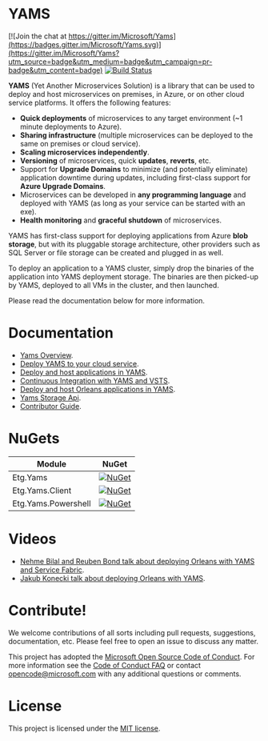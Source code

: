 YAMS
=======

[![Join the chat at https://gitter.im/Microsoft/Yams](https://badges.gitter.im/Microsoft/Yams.svg)](https://gitter.im/Microsoft/Yams?utm_source=badge&utm_medium=badge&utm_campaign=pr-badge&utm_content=badge)
[![Build Status](https://nbilal.visualstudio.com/_apis/public/build/definitions/eb41fd10-f489-4844-9d5b-b51369d5274b/1/badge)](https://nbilal.visualstudio.com/_apis/public/build/definitions/eb41fd10-f489-4844-9d5b-b51369d5274b/1/badge)

**YAMS** (Yet Another Microservices Solution) is a library that can be used to deploy and host microservices on premises, in Azure, or on other cloud service platforms. It offers the following features:
* **Quick deployments** of microservices to any target environment (~1 minute deployments to Azure). 
* **Sharing infrastructure** (multiple microservices can be deployed to the same on premises or cloud service). 
* **Scaling microservices independently**.
* **Versioning** of microservices, quick **updates**, **reverts**, etc. 
* Support for **Upgrade Domains** to minimize (and potentially eliminate) application downtime during updates, including first-class support for **Azure Upgrade Domains**.
* Microservices can be developed in **any programming language** and deployed with YAMS (as long as your service can be started with an exe).
* **Health monitoring** and **graceful shutdown** of microservices.

YAMS has first-class support for deploying applications from Azure **blob storage**, but with its pluggable storage architecture, other providers such as SQL Server or file storage can be created and plugged in as well.

To deploy an application to a YAMS cluster, simply drop the binaries of the application into YAMS deployment storage. The binaries are then picked-up by YAMS, deployed to all VMs in the cluster, and then launched.

Please read the documentation below for more information.

Documentation 
=======
* [Yams Overview](Docs/Overview.md).
* [Deploy YAMS to your cloud service](Docs/Deploy_YAMS.md).
* [Deploy and host applications in YAMS](Docs/Deploy&Host_an_App_in_YAMS.md).
* [Continuous Integration with YAMS and VSTS](Docs/Continuous_Integration.md).
* [Deploy and host Orleans applications in YAMS](Docs/Deploy_Orleans_App_in_YAMS.md).
* [Yams Storage Api](Docs/YAMS_Storage.md).
* [Contributor Guide](Docs/Contributor_Guide.md).

NuGets
=======

| Module  | NuGet |
| ------------- | ------------- |
| Etg.Yams  | [![NuGet](https://img.shields.io/nuget/v/Etg.Yams.svg?style=flat)](https://www.nuget.org/packages/Etg.Yams/)  |
| Etg.Yams.Client  | [![NuGet](https://img.shields.io/nuget/v/Etg.Yams.Client.svg?style=flat)](https://www.nuget.org/packages/Etg.Yams.Client/)  |
| Etg.Yams.Powershell  | [![NuGet](https://img.shields.io/nuget/v/Etg.Yams.Powershell.svg?style=flat)](https://www.nuget.org/packages/Etg.Yams.Powershell/)  |

Videos
=======
* [Nehme Bilal and Reuben Bond talk about deploying Orleans with YAMS and Service Fabric](https://www.youtube.com/watch?v=w__D7gnqeZ0&feature=youtu.be).
* [Jakub Konecki talk about deploying Orleans with YAMS](https://github.com/OrleansContrib/meetups#meetup-12-deploying-orleans-with-jakub-konecki).

Contribute!
=======
We welcome contributions of all sorts including pull requests, suggestions, documentation, etc. Please feel free to open an issue to discuss any matter.

This project has adopted the [Microsoft Open Source Code of Conduct](https://opensource.microsoft.com/codeofconduct/). For more information see the [Code of Conduct FAQ](https://opensource.microsoft.com/codeofconduct/faq/) or contact [opencode@microsoft.com](mailto:opencode@microsoft.com) with any additional questions or comments.

License
=======
This project is licensed under the [MIT license](LICENSE).
